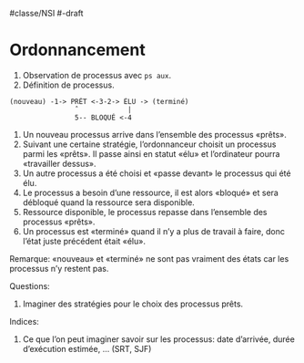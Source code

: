 #classe/NSI #-draft 

# Ordonnancement

1. Observation de processus avec `ps aux`.
1. Définition de processus.

```
(nouveau) -1-> PRÊT <-3-2-> ÉLU -> (terminé)
                ˆ            |
                5-- BLOQUÉ <-4
```

1. Un nouveau processus arrive dans l’ensemble des
  processus «prêts».
1. Suivant une certaine stratégie, l’ordonnanceur
  choisit un processus parmi les «prêts». Il passe
  ainsi en statut «élu» et l’ordinateur pourra
  «travailler dessus».
1. Un autre processus a été choisi et «passe devant»
  le processus qui été élu.
1. Le processus a besoin d’une ressource, il est
  alors «bloqué» et sera débloqué quand la ressource
  sera disponible.
1. Ressource disponible, le processus repasse
  dans l’ensemble des processus «prêts».
1. Un processus est «terminé» quand il n’y a plus
  de travail à faire, donc l’état juste précédent était
  «élu».

Remarque: «nouveau» et «terminé» ne sont pas
vraiment des états car les processus n’y restent pas.

Questions:

1. Imaginer des stratégies pour le choix des
  processus prêts.

Indices:

1. Ce que l’on peut imaginer savoir sur les processus:
  date d’arrivée, durée d’exécution estimée, …
  (SRT, SJF)